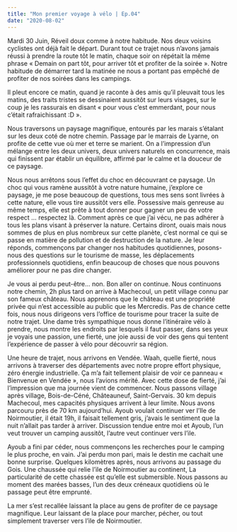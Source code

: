 ```yaml
---
title: "Mon premier voyage à vélo | Ep.04"
date: "2020-08-02"
---
```


Mardi 30 Juin, Réveil doux comme à notre habitude. Nos deux voisins cyclistes ont déjà fait le départ. Durant tout ce trajet nous n’avons jamais réussi à prendre la route tôt le matin, chaque soir on répétait la même phrase « Demain on part tôt, pour arriver tôt et profiter de la soirée ». Notre habitude de démarrer tard la matinée ne nous a portant pas empêché de profiter de nos soirées dans les campings.  

Il pleut encore ce matin, quand je raconte à des amis qu’il pleuvait tous les matins, des traits tristes se dessinaient aussitôt sur leurs visages, sur le coup je les rassurais en disant « pour vous c’est emmerdant, pour nous c’était rafraichissant :D ».  

Nous traversons un paysage magnifique, entourés par les marais s’étalant sur les deux coté de notre chemin. Passage par le marrais de Lyarne, on profite de cette vue où mer et terre se marient. On a l’impression d’un mélange entre les deux univers, deux univers naturels en concurrence, mais qui finissent par établir un équilibre, affirmé par le calme et la douceur de ce paysage.   

Nous nous arrêtons sous l’effet du choc en découvrant ce paysage. Un choc qui vous ramène aussitôt à votre nature humaine, j’explore ce paysage, je me pose beaucoup de questions, tous mes sens sont livrées à cette nature, elle vous tire aussitôt vers elle. Possessive mais genreuse au même temps, elle est prête à tout donner pour gagner un peu de votre respect … respectez là.
Comment après ce que j’ai vécu, ne pas adhérer à tous les plans visant à préserver la nature. Certains diront, ouais mais nous sommes de plus en plus nombreux sur cette planète, c’est normal ce qui se passe en matière de pollution et de destruction de la nature. Je leur réponds, commençons par changer nos habitudes quotidiennes, posons-nous des questions sur le tourisme de masse, les déplacements professionnels quotidiens, enfin beaucoup de choses que nous pouvons améliorer pour ne pas dire changer.  

Je vous ai perdu peut-être… non. Bon aller on continue.
Nous continuons notre chemin, 2h plus tard on arrive à Machecoul, un petit village connu par son fameux château. Nous apprenons que le château est une propriété privée qui n’est accessible au public que les Mercredis. Pas de chance cette fois, nous nous dirigeons vers l’office de tourisme pour tracer la suite de notre trajet. Une dame très sympathique nous donne l’itinéraire vélo à prendre, nous montre les endroits par lesquels il faut passer, dans ses yeux je voyais une passion, une fierté, une joie aussi de voir des gens qui tentent l’expérience de passer à vélo pour découvrir sa région.  

Une heure de trajet, nous arrivons en Vendée. Waah, quelle fierté, nous arrivons à traverser des départements avec notre propre effort physique, zéro énergie industrielle. Ça m’a fait tellement plaisir de voir ce panneau « Bienvenue en Vendée », nous l’avions mérité.
Avec cette dose de fierté, j’ai l’impression que ma journée vient de commencer. Nous passons village après village, Bois-de-Céné, Châteauneuf, Saint-Gervais. 30 km depuis Machecoul, mes capacités physiques arrivent à leur limite. Nous avons parcouru près de 70 km aujourd’hui. Ayoub voulait continuer ver l’Ile de Noirmoutier, il était 19h, il faisait tellement gris, j’avais le sentiment que la nuit n’allait pas tarder à arriver. Discussion tendue entre moi et Ayoub, l’un veut trouver un camping aussitôt, l’autre veut continuer vers l’ile.  

Ayoub a fini par céder, nous commençons les recherches pour le camping le plus proche, en vain. J’ai perdu mon pari, mais le destin me cachait une bonne surprise.
Quelques kilomètres après, nous arrivons au passage du Gois. Une chaussée qui relie l’ile de Noirmoutier au continent, La particularité de cette chassée est qu’elle est submersible. Nous passons au moment des marées basses, l’un des deux créneaux quotidiens où le passage peut être emprunté.  

La mer s’est recallée laissant la place au gens de profiter de ce paysage magnifique. Leur laissant de la place pour marcher, pécher, ou tout simplement traverser vers l’ile de Noirmoutier.
